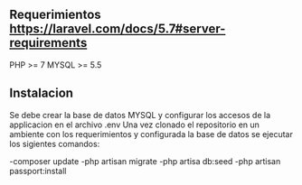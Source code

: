 ## Requerimientos https://laravel.com/docs/5.7#server-requirements
PHP >= 7
MYSQL >= 5.5

## Instalacion
Se debe crear la base de datos MYSQL y configurar los accesos de la applicacion en el archivo .env 
Una vez clonado el repositorio en un ambiente con los requerimientos y configurada la base de datos se ejecutar los sigientes comandos:

-composer update
-php artisan migrate
-php artisa db:seed
-php artisan passport:install
 
